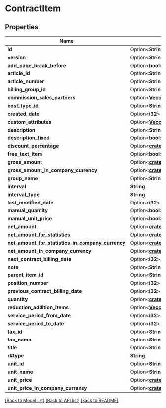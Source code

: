 # ContractItem

## Properties

Name | Type | Description | Notes
------------ | ------------- | ------------- | -------------
**id** | Option<**String**> |  | [optional]
**version** | Option<**String**> |  | [optional]
**add_page_break_before** | Option<**bool**> |  | [optional]
**article_id** | Option<**String**> |  | [optional]
**article_number** | Option<**String**> |  | [optional]
**billing_group_id** | Option<**String**> |  | [optional]
**commission_sales_partners** | Option<[**Vec<crate::models::CommissionSalesPartner>**](commissionSalesPartner.md)> |  | [optional]
**cost_type_id** | Option<**String**> |  | [optional]
**created_date** | Option<**i32**> |  | [optional]
**custom_attributes** | Option<[**Vec<crate::models::CustomAttribute>**](customAttribute.md)> |  | [optional]
**description** | Option<**String**> |  | [optional]
**description_fixed** | Option<**bool**> |  | [optional]
**discount_percentage** | Option<[**crate::models::custom_attribute_definition::AttributeType**](decimal.md)> |  | [optional]
**free_text_item** | Option<**bool**> |  | [optional]
**gross_amount** | Option<[**crate::models::custom_attribute_definition::AttributeType**](decimal.md)> |  | [optional]
**gross_amount_in_company_currency** | Option<[**crate::models::custom_attribute_definition::AttributeType**](decimal.md)> |  | [optional]
**group_name** | Option<**String**> |  | [optional]
**interval** | **String** |  | 
**interval_type** | **String** |  | 
**last_modified_date** | Option<**i32**> |  | [optional]
**manual_quantity** | Option<**bool**> |  | [optional]
**manual_unit_price** | Option<**bool**> |  | [optional]
**net_amount** | Option<[**crate::models::custom_attribute_definition::AttributeType**](decimal.md)> |  | [optional]
**net_amount_for_statistics** | Option<[**crate::models::custom_attribute_definition::AttributeType**](decimal.md)> |  | [optional]
**net_amount_for_statistics_in_company_currency** | Option<[**crate::models::custom_attribute_definition::AttributeType**](decimal.md)> |  | [optional]
**net_amount_in_company_currency** | Option<[**crate::models::custom_attribute_definition::AttributeType**](decimal.md)> |  | [optional]
**next_contract_billing_date** | Option<**i32**> |  | [optional]
**note** | Option<**String**> |  | [optional]
**parent_item_id** | Option<**String**> |  | [optional]
**position_number** | Option<**i32**> |  | [optional]
**previous_contract_billing_date** | Option<**i32**> |  | [optional]
**quantity** | Option<[**crate::models::custom_attribute_definition::AttributeType**](decimal.md)> |  | [optional]
**reduction_addition_items** | Option<[**Vec<crate::models::ReductionAdditionItem>**](reductionAdditionItem.md)> |  | [optional]
**service_period_from_date** | Option<**i32**> |  | [optional]
**service_period_to_date** | Option<**i32**> |  | [optional]
**tax_id** | Option<**String**> |  | [optional]
**tax_name** | Option<**String**> |  | [optional]
**title** | Option<**String**> |  | [optional]
**r#type** | **String** |  | 
**unit_id** | Option<**String**> |  | [optional]
**unit_name** | Option<**String**> |  | [optional]
**unit_price** | Option<[**crate::models::custom_attribute_definition::AttributeType**](decimal.md)> |  | [optional]
**unit_price_in_company_currency** | Option<[**crate::models::custom_attribute_definition::AttributeType**](decimal.md)> |  | [optional]

[[Back to Model list]](../README.md#documentation-for-models) [[Back to API list]](../README.md#documentation-for-api-endpoints) [[Back to README]](../README.md)


